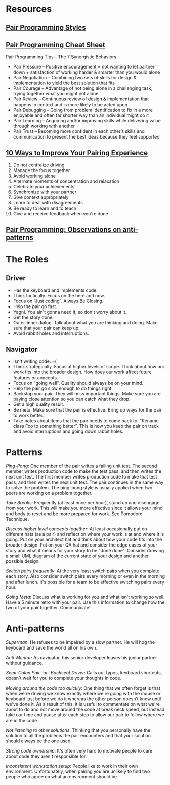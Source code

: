 # Resources
 
## [Pair Programming Styles](http://articles.coreyhaines.com/posts/thoughts-on-pair-programming)
 
## [Pair Programming Cheat Sheet](http://www.solutionsiq.com/pair-programming-cheat-sheet/)
Pair Programming Tips - The 7 Synergistic Behaviors  
* Pair Pressure – Positive encouragement = not wanting to let partner down + satisfaction of working harder & smarter than you would alone  
* Pair Negotiation – Combining two sets of skills for design & implementation to yield the best solution that fits  
* Pair Courage – Advantage of not being alone in a challenging task, trying together what you might not alone  
* Pair Review – Continuous review of design & implementation that happens in context and is more likely to be acted upon  
* Pair Debugging – Going from problem identification to fix in a more enjoyable and often far shorter way than an individual might do it  
* Pair Learning – Acquiring and/or improving skills while delivering value through working with another  
* Pair Trust – Becoming more confident in each other’s skills and communication to present the best ideas because they feel supported  
 
## [10 Ways to Improve Your Pairing Experience](https://www.thoughtworks.com/insights/blog/10-ways-improve-your-pairing-experience)
1. Do not centralize driving
2. Manage the focus together
3. Avoid working alone
4. Alternate moments of concentration and relaxation
5. Celebrate your achievements!
6. Synchronize with your partner
7. Give context appropriately
8. Learn to deal with disagreements
9. Be ready to learn and to teach
10. Give and receive feedback when you're done

## [Pair Programming: Observations on anti-patterns](http://www.markhneedham.com/blog/2009/08/27/pair-programming-observations-on-anti-patterns/)
 
# The Roles
## Driver
* Has the keyboard and implements code.
* Think tactically. Focus on the here and now.
* Focus on “Just coding”. Always Be Closing.
* Help the pair go fast.
* Yagni. You ain't gonna need it, so don't worry about it.
* Get the story done.
* Outer-inner dialog. Talk about what you are thinking and doing. Make sure that your pair can keep up.
* Avoid rabbit holes and interruptions.

## Navigator
* Isn't writing code. =(
* Think strategically. Focus at higher levels of scope. Think about how our work fits into the broader design. How does our work affect future features or concepts.
* Focus on "going well". Quality should always be on your mind.
* Help the pair go slow enough to do things right.
* Backstop your pair. They will miss important things. Make sure you are paying close attention so you can catch what they drop.
* Get a high quality result.
* Be meta. Make sure that the pair is effective. Bring up ways for the pair to work better.
* Take notes about items that the pair needs to come back to. "Rename class Foo to something better". This is how you keep the pair on track and avoid interruptions and going down rabbit holes.

# Patterns
_Ping-Pong_: One member of the pair writes a failing unit test. The second member writes production code to make the test pass, and then writes the next unit test. The first member writes production code to make that test pass, and then writes the next unit test. The pair continues in the same way to solve the problem. The ping-pong style is usually applied when two peers are working on a problem together.

_Take Breaks_: Frequently (at least once per hour), stand up and disengage from your work. This will make you more effective since it allows your mind and body to reset and be more prepared for work. See Pomodoro Technique.

_Discuss higher level concepts together_: At least occasionally put on different hats (as a pair) and reflect on where your work is at and where it is going. Put on your architect hat and think about how your code fits into the broader design. Put on your QA hat and consider the edge cases of your story and what it means for your story to be "done done". Consider drawing a small UML diagram of the current state of your design and another possible design.

_Switch pairs frequently_: At the very least switch pairs when you complete each story. Also consider switch pairs every morning or even in the morning and after lunch. It's possible for a team to be effective switching pairs every hour.

_Going Meta_: Discuss what is working for you and what isn't working so well. Have a 5 minute retro with your pair. Use this information to change how the two of your pair together. Communicate!
 
# Anti-patterns
_Superman_: He refuses to be impaired by a slow partner. He will hog the keyboard and save the world all on his own.

_Anti-Mentor_: As navigator, this senior developer leaves his junior partner without guidance.

_Semi-Colon Pair -or- Backseat Driver_: Calls out typos, keyboard shortcuts, doesn't wait for you to complete your thoughts in code.

_Moving around the code too quickly_: One thing that we often forget is that when we're driving we know exactly where we're going with the mouse or keyboard just before we do it whereas the other person doesn’t know until we've done it. As a result of this, it is useful to commentate on what we're about to do and not move around the code at break neck speed, but instead take our time and pause after each step to allow our pair to follow where we are in the code.

_Not listening to other solutions_:  Thinking that you personally have the solution to all the problems the pair encounters and that your solution should always be the one used.

_Strong code ownership_: It's often very hard to motivate people to care about code they aren't responsible for.

_Inconsistent workstation setup_: People like to work in their own environment. Unfortunately, when pairing you are unlikely to find two people who agree on what an environment should be.
